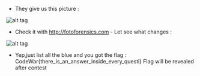 - They give us this picture : 

![alt tag](https://github.com/kuqadk3/CTF-and-Learning/blob/master/CodeWar%20Framgia%202017/Wall%20Of%20Text/wall.png)

- Check it with http://fotoforensics.com - Let see what changes : 

![alt tag](https://github.com/kuqadk3/CTF-and-Learning/blob/master/CodeWar%20Framgia%202017/Wall%20Of%20Text/flag.png)

- Yep,just list all the blue and you got the flag : CodeWar{there_is_an_answer_inside_every_questi} Flag will be revealed after contest

